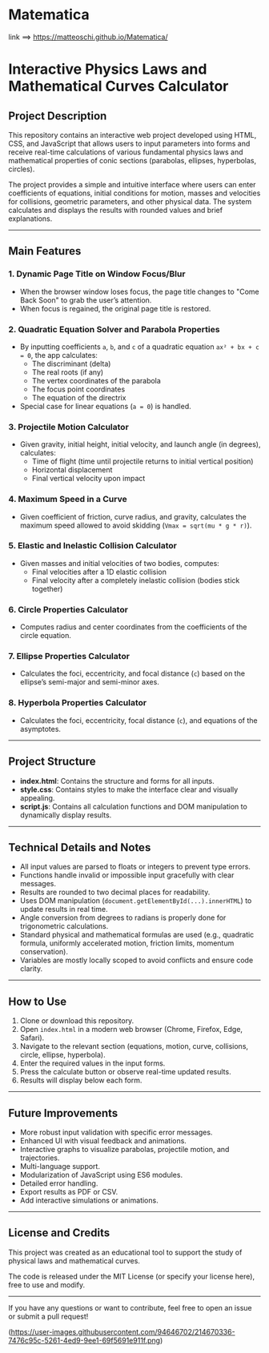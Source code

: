 # Matematica
link ==> https://matteoschi.github.io/Matematica/

# Interactive Physics Laws and Mathematical Curves Calculator

## Project Description
This repository contains an interactive web project developed using HTML, CSS, and JavaScript that allows users to input parameters into forms and receive real-time calculations of various fundamental physics laws and mathematical properties of conic sections (parabolas, ellipses, hyperbolas, circles).

The project provides a simple and intuitive interface where users can enter coefficients of equations, initial conditions for motion, masses and velocities for collisions, geometric parameters, and other physical data. The system calculates and displays the results with rounded values and brief explanations.

---

## Main Features

### 1. Dynamic Page Title on Window Focus/Blur
- When the browser window loses focus, the page title changes to "Come Back Soon" to grab the user’s attention.
- When focus is regained, the original page title is restored.

### 2. Quadratic Equation Solver and Parabola Properties
- By inputting coefficients `a`, `b`, and `c` of a quadratic equation `ax² + bx + c = 0`, the app calculates:
  - The discriminant (delta)
  - The real roots (if any)
  - The vertex coordinates of the parabola
  - The focus point coordinates
  - The equation of the directrix
- Special case for linear equations (`a = 0`) is handled.

### 3. Projectile Motion Calculator
- Given gravity, initial height, initial velocity, and launch angle (in degrees), calculates:
  - Time of flight (time until projectile returns to initial vertical position)
  - Horizontal displacement
  - Final vertical velocity upon impact

### 4. Maximum Speed in a Curve
- Given coefficient of friction, curve radius, and gravity, calculates the maximum speed allowed to avoid skidding (`Vmax = sqrt(mu * g * r)`).

### 5. Elastic and Inelastic Collision Calculator
- Given masses and initial velocities of two bodies, computes:
  - Final velocities after a 1D elastic collision
  - Final velocity after a completely inelastic collision (bodies stick together)

### 6. Circle Properties Calculator
- Computes radius and center coordinates from the coefficients of the circle equation.

### 7. Ellipse Properties Calculator
- Calculates the foci, eccentricity, and focal distance (`c`) based on the ellipse’s semi-major and semi-minor axes.

### 8. Hyperbola Properties Calculator
- Calculates the foci, eccentricity, focal distance (`c`), and equations of the asymptotes.

---

## Project Structure

- **index.html**: Contains the structure and forms for all inputs.
- **style.css**: Contains styles to make the interface clear and visually appealing.
- **script.js**: Contains all calculation functions and DOM manipulation to dynamically display results.

---

## Technical Details and Notes

- All input values are parsed to floats or integers to prevent type errors.
- Functions handle invalid or impossible input gracefully with clear messages.
- Results are rounded to two decimal places for readability.
- Uses DOM manipulation (`document.getElementById(...).innerHTML`) to update results in real time.
- Angle conversion from degrees to radians is properly done for trigonometric calculations.
- Standard physical and mathematical formulas are used (e.g., quadratic formula, uniformly accelerated motion, friction limits, momentum conservation).
- Variables are mostly locally scoped to avoid conflicts and ensure code clarity.

---

## How to Use

1. Clone or download this repository.
2. Open `index.html` in a modern web browser (Chrome, Firefox, Edge, Safari).
3. Navigate to the relevant section (equations, motion, curve, collisions, circle, ellipse, hyperbola).
4. Enter the required values in the input forms.
5. Press the calculate button or observe real-time updated results.
6. Results will display below each form.

---

## Future Improvements

- More robust input validation with specific error messages.
- Enhanced UI with visual feedback and animations.
- Interactive graphs to visualize parabolas, projectile motion, and trajectories.
- Multi-language support.
- Modularization of JavaScript using ES6 modules.
- Detailed error handling.
- Export results as PDF or CSV.
- Add interactive simulations or animations.

---

## License and Credits

This project was created as an educational tool to support the study of physical laws and mathematical curves.

The code is released under the MIT License (or specify your license here), free to use and modify.

---

If you have any questions or want to contribute, feel free to open an issue or submit a pull request!

(https://user-images.githubusercontent.com/94646702/214670336-7476c95c-5261-4ed9-9ee1-69f5691e911f.png)
